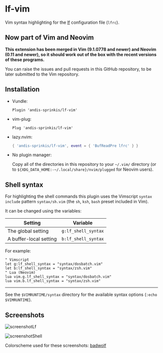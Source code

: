 # lf-vim

Vim syntax highlighting for the [lf](https://github.com/gokcehan/lf) configuration file (`lfrc`).

## Now part of Vim and Neovim

**This extension has been merged in Vim (9.1.0778 and newer) and Neovim (0.11 and newer), so it should work out of the box with the recent versions of these programs.**

You can raise the issues and pull requests in this GitHub repository, to be later submitted to the Vim repository.

## Installation

- Vundle:

  ```vim
  Plugin 'andis-sprinkis/lf-vim'
  ```

- vim-plug:

  ```vim
  Plug 'andis-sprinkis/lf-vim'
  ```

- lazy.nvim:

  ```lua
  { 'andis-sprinkis/lf-vim', event = { 'BufReadPre lfrc' } }
  ```

- No plugin manager:

  Copy all of the directories in this repository to your `~/.vim/` directory (or to `${XDG_DATA_HOME:-~/.local/share}/nvim/plugged` for Neovim users).

## Shell syntax

For highlighting the shell commands this plugin uses the Vimscript `syntax include` pattern `syntax/sh.vim` (the `sh`,
`ksh`, `bash` preset included in Vim).

It can be changed using the variables:

| Setting                | Variable            |
| ---------------------- | ------------------- |
| The global setting     | `g:lf_shell_syntax` |
| A buffer-local setting | `b:lf_shell_syntax` |

For example:

```vim
" Vimscript
let g:lf_shell_syntax = "syntax/dosbatch.vim"
let b:lf_shell_syntax = "syntax/zsh.vim"
" Lua (Neovim)
lua vim.g.lf_shell_syntax = "syntax/dosbatch.vim"
lua vim.b.lf_shell_syntax = "syntax/zsh.vim"
```

---

See the `$VIMRUNTIME/syntax` directory for the available syntax options (`:echo $VIMRUNTIME`).

## Screenshots

![screenshotLf](https://i.imgur.com/jdQU7nB.png)

![screenshotShell](https://i.imgur.com/ReZoGj9.png)

Colorscheme used for these screenshots: [badwolf](https://github.com/sjl/badwolf "badwolf on github")
